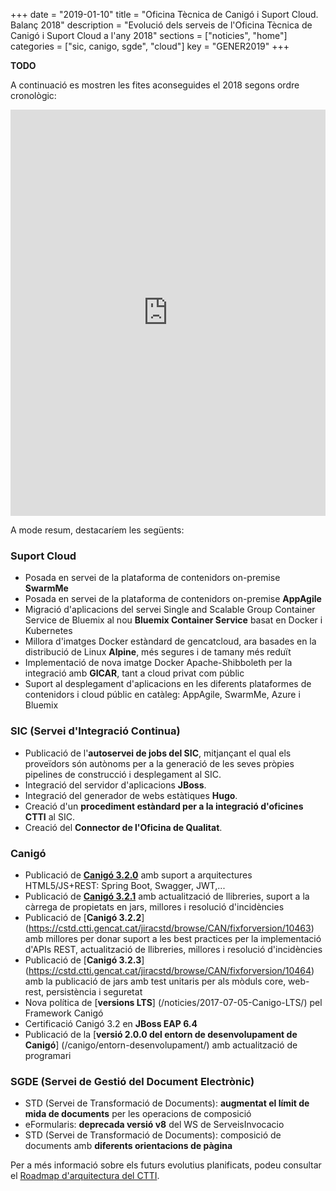 +++
date        = "2019-01-10"
title       = "Oficina Tècnica de Canigó i Suport Cloud. Balanç 2018"
description = "Evolució dels serveis de l'Oficina Tècnica de Canigó i Suport Cloud a l'any 2018"
sections    = ["noticies", "home"]
categories  = ["sic, canigo, sgde", "cloud"]
key         = "GENER2019"
+++

**TODO**

A continuació es mostren les fites aconseguides el 2018 segons ordre cronològic:

<center><iframe src='https://cdn.knightlab.com/libs/timeline3/latest/embed/index.html?source=15wu7P9o-vGz4N9psnSswTD4FGbbWatxQDE58OGZcP70&font=Default&lang=ca&hash_bookmark=true&initial_zoom=1&height=650' width='100%' height='650' webkitallowfullscreen mozallowfullscreen allowfullscreen frameborder='0'></iframe></center>

A mode resum, destacaríem les següents:

### Suport Cloud

- Posada en servei de la plataforma de contenidors on-premise **SwarmMe**
- Posada en servei de la plataforma de contenidors on-premise **AppAgile**
- Migració d'aplicacions del servei Single and Scalable Group Container Service de Bluemix al nou **Bluemix Container Service** basat en Docker i Kubernetes
- Millora d'imatges Docker estàndard de gencatcloud, ara basades en la distribució de Linux **Alpine**, més segures i de tamany més reduït
- Implementació de nova imatge Docker Apache-Shibboleth per la integració amb **GICAR**, tant a cloud privat com públic
- Suport al desplegament d'aplicacions en les diferents plataformes de contenidors i cloud públic en catàleg: AppAgile, SwarmMe, Azure i Bluemix


### SIC (Servei d'Integració Continua)

- Publicació de l'**autoservei de jobs del SIC**, mitjançant el qual els proveïdors són autònoms per a la generació de les seves pròpies pipelines de construcció i desplegament al SIC.
- Integració del servidor d'aplicacions **JBoss**.
- Integració del generador de webs estàtiques **Hugo**.
- Creació d'un **procediment estàndard per a la integració d'oficines CTTI** al SIC.
- Creació del **Connector de l'Oficina de Qualitat**.


### Canigó

- Publicació de [**Canigó 3.2.0**](http://cstd.ctti.gencat.cat/jiracstd/browse/CAN/fixforversion/10450) amb suport a arquitectures HTML5/JS+REST: Spring Boot, Swagger, JWT,...
- Publicació de [**Canigó 3.2.1**](https://cstd.ctti.gencat.cat/jiracstd/browse/CAN/fixforversion/10461) amb actualització de llibreries, suport a la càrrega de propietats en jars, millores i resolució d'incidències
- Publicació de [**Canigó 3.2.2**] (https://cstd.ctti.gencat.cat/jiracstd/browse/CAN/fixforversion/10463) amb millores per donar suport a les best practices per la implementació d'APIs REST, actualització de llibreries, millores i resolució d'incidències
- Publicació de [**Canigó 3.2.3**] (https://cstd.ctti.gencat.cat/jiracstd/browse/CAN/fixforversion/10464) amb la publicació de jars amb test unitaris per als mòduls core, web-rest, persistència i seguretat
- Nova política de [**versions LTS**] (/noticies/2017-07-05-Canigo-LTS/) pel Framework Canigó
- Certificació Canigó 3.2 en **JBoss EAP 6.4**
- Publicació de la [**versió 2.0.0 del entorn de desenvolupament de Canigó**] (/canigo/entorn-desenvolupament/) amb actualització de programari


### **SGDE (Servei de Gestió del Document Electrònic)**

- STD (Servei de Transformació de Documents): **augmentat el límit de mida de documents** per les operacions de composició
- eFormularis: **deprecada versió v8** del WS de ServeisInvocacio
- STD (Servei de Transformació de Documents): composició de documents amb **diferents orientacions de pàgina**

Per a més informació sobre els futurs evolutius planificats, podeu consultar el [Roadmap d'arquitectura del CTTI](http://canigo.ctti.gencat.cat/centre-de-suport/roadmap/).
